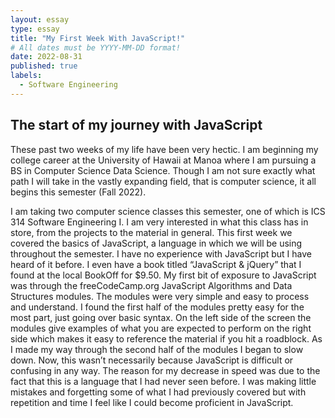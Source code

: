 ```yaml
---
layout: essay
type: essay
title: "My First Week With JavaScript!"
# All dates must be YYYY-MM-DD format!
date: 2022-08-31
published: true
labels:
  - Software Engineering
---
```


## The start of my journey with JavaScript

These past two weeks of my life have been very hectic. I am beginning my college career at the University of Hawaii at Manoa where I am pursuing a BS in Computer Science
Data Science. Though I am not sure exactly what path I will take in the vastly expanding field, that is computer science, it all begins this semester (Fall 2022).

I am taking two computer science classes this semester, one of which is ICS 314 Software Engineering I. I am very interested in what this class has in store, from the 
projects to the material in general. This first week we covered the basics of JavaScript, a language in which we will be using throughout the semester. I have no 
experience with JavaScript but I have heard of it before. I even have a book titled “JavaScript & jQuery” that I found at the local BookOff for $9.50. My first bit of 
exposure to JavaScript was through the freeCodeCamp.org JavaScript Algorithms and Data Structures modules. The modules were very simple and easy to process and 
understand. I found the first half of the modules pretty easy for the most part, just going over basic syntax. On the left side of the screen the modules give examples 
of what you are expected to perform on the right side which makes it easy to reference the material if you hit a roadblock. As I made my way through the second half of 
the modules I began to slow down. Now, this wasn’t necessarily because JavaScript is difficult or confusing in any way. The reason for my decrease in speed was due to 
the fact that this is a language that I had never seen before. I was making little mistakes and forgetting some of what I had previously covered but with repetition and
time I feel like I could become proficient in JavaScript.
